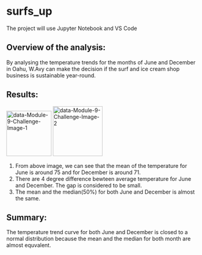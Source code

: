 # surfs_up
The project will use Jupyter Notebook and VS Code

## Overview of the analysis:
By analysing the temperature trends for the months of June and December in Oahu, W.Avy can make the decision if the surf and ice cream shop business is sustainable year-round.

## Results:
<img width="118" alt="data-Module-9-Challenge-Image-1" src="https://user-images.githubusercontent.com/19679507/116793500-f1d68800-aa7b-11eb-91d8-132fb39bbe38.png">
<img width="130" alt="data-Module-9-Challenge-Image-2" src="https://user-images.githubusercontent.com/19679507/116793501-f1d68800-aa7b-11eb-9ef8-0935076913e9.png">

1. From above image, we can see that the mean of the temperature for June is around 75 and for December is around 71.
2. There are 4 degree difference bewteen average temperature for June and December. The gap  is considered to be small.
3. The mean and the median(50%) for both June and December is almost the same.

## Summary: 
The temperature trend curve for both June and December is closed to a normal distribution because the mean and the median for both month are almost equvalent. 
